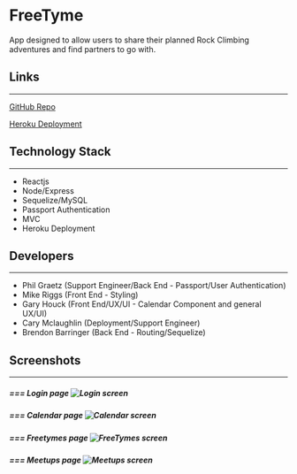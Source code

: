 # **FreeTyme**

App designed to allow users to share their planned Rock Climbing adventures and find partners to go with.


## **Links**
----
[GitHub Repo](https://github.com/BrendonBarringer/Freetyme)

[Heroku Deployment](https://freetyme-bc.herokuapp.com/)


## **Technology Stack**
----
- Reactjs
- Node/Express
- Sequelize/MySQL
- Passport Authentication
- MVC
- Heroku Deployment


## **Developers**
------

- Phil Graetz (Support Engineer/Back End - Passport/User Authentication)
- Mike Riggs (Front End - Styling)
- Gary Houck (Front End/UX/UI - Calendar Component and general UX/UI)
- Cary Mclaughlin (Deployment/Support Engineer)
- Brendon Barringer (Back End - Routing/Sequelize)

## **Screenshots**
----
##### *=== Login page* ![Login screen](https://github.com/BrendonBarringer/Freetyme/blob/master/client/public/images/loginMobile.PNG)

##### *=== Calendar page* ![Calendar screen](https://github.com/BrendonBarringer/Freetyme/blob/master/client/public/images/freeTymeMobile.PNG)

##### *=== Freetymes page* ![FreeTymes screen](https://github.com/BrendonBarringer/Freetyme/blob/master/client/public/images/freetymesMobile.PNG)

##### *=== Meetups page* ![Meetups screen](https://github.com/BrendonBarringer/Freetyme/blob/master/client/public/images/meetupsMobile.PNG)



